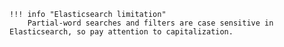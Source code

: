     !!! info "Elasticsearch limitation"
        Partial-word searches and filters are case sensitive in Elasticsearch, so pay attention to capitalization.